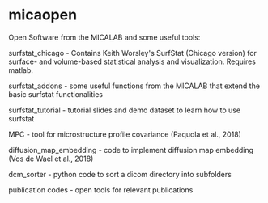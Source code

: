 # micaopen

Open Software from the MICALAB and some useful tools: 

surfstat_chicago - Contains Keith Worsley's SurfStat (Chicago version) for surface- and 
volume-based statistical analysis and visualization. Requires matlab. 

surfstat_addons - some useful functions from the MICALAB that extend the basic surfstat
functionalities

surfstat_tutorial - tutorial slides and demo dataset to learn how to use surfstat 

MPC - tool for microstructure profile covariance (Paquola et al., 2018)

diffusion_map_embedding - code to implement diffusion map embedding (Vos de Wael et al., 2018)

dcm_sorter - python code to sort a dicom directory into subfolders 

publication codes - open tools for relevant publications
